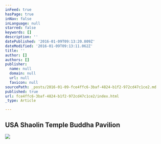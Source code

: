 ```yaml
---
inFeed: true
hasPage: true
inNav: false
inLanguage: null
starred: false
keywords: []
description: ''
datePublished: '2016-01-09T09:13:20.809Z'
dateModified: '2016-01-09T09:13:11.062Z'
title: ''
author: []
authors: []
publisher:
  name: null
  domain: null
  url: null
  favicon: null
sourcePath: _posts/2016-01-09-fce4ffc6-3baf-4824-b1f2-972cd47c1ce2.md
published: true
url: fce4ffc6-3baf-4824-b1f2-972cd47c1ce2/index.html
_type: Article

---
```

## USA Shaolin Temple Buddha Pavilion
![](https://the-grid-user-content.s3-us-west-2.amazonaws.com/fe951341-43be-4b61-b414-4b430d14a064.jpg)